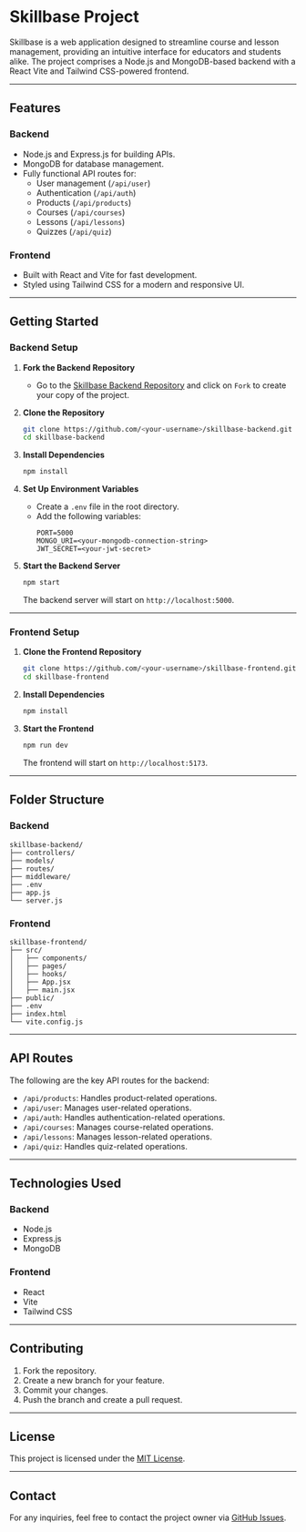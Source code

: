 # Skillbase Project

Skillbase is a web application designed to streamline course and lesson management, providing an intuitive interface for educators and students alike. The project comprises a Node.js and MongoDB-based backend with a React Vite and Tailwind CSS-powered frontend.

---

## Features

### Backend
- Node.js and Express.js for building APIs.
- MongoDB for database management.
- Fully functional API routes for:
  - User management (`/api/user`)
  - Authentication (`/api/auth`)
  - Products (`/api/products`)
  - Courses (`/api/courses`)
  - Lessons (`/api/lessons`)
  - Quizzes (`/api/quiz`)

### Frontend
- Built with React and Vite for fast development.
- Styled using Tailwind CSS for a modern and responsive UI.

---

## Getting Started

### Backend Setup

1. **Fork the Backend Repository**
   - Go to the [Skillbase Backend Repository](https://github.com/rufustech/skillbase-backend) and click on `Fork` to create your copy of the project.

2. **Clone the Repository**
   ```bash
   git clone https://github.com/<your-username>/skillbase-backend.git
   cd skillbase-backend
   ```

3. **Install Dependencies**
   ```bash
   npm install
   ```

4. **Set Up Environment Variables**
   - Create a `.env` file in the root directory.
   - Add the following variables:
     ```env
     PORT=5000
     MONGO_URI=<your-mongodb-connection-string>
     JWT_SECRET=<your-jwt-secret>
     ```

5. **Start the Backend Server**
   ```bash
   npm start
   ```
   The backend server will start on `http://localhost:5000`.

---

### Frontend Setup

1. **Clone the Frontend Repository**
   ```bash
   git clone https://github.com/<your-username>/skillbase-frontend.git
   cd skillbase-frontend
   ```

2. **Install Dependencies**
   ```bash
   npm install
   ```

3. **Start the Frontend**
   ```bash
   npm run dev
   ```
   The frontend will start on `http://localhost:5173`.

---

## Folder Structure

### Backend
```
skillbase-backend/
├── controllers/
├── models/
├── routes/
├── middleware/
├── .env
├── app.js
└── server.js
```

### Frontend
```
skillbase-frontend/
├── src/
│   ├── components/
│   ├── pages/
│   ├── hooks/
│   ├── App.jsx
│   ├── main.jsx
├── public/
├── .env
├── index.html
└── vite.config.js
```

---

## API Routes
The following are the key API routes for the backend:
- `/api/products`: Handles product-related operations.
- `/api/user`: Manages user-related operations.
- `/api/auth`: Handles authentication-related operations.
- `/api/courses`: Manages course-related operations.
- `/api/lessons`: Manages lesson-related operations.
- `/api/quiz`: Handles quiz-related operations.

---

## Technologies Used

### Backend
- Node.js
- Express.js
- MongoDB

### Frontend
- React
- Vite
- Tailwind CSS

---

## Contributing
1. Fork the repository.
2. Create a new branch for your feature.
3. Commit your changes.
4. Push the branch and create a pull request.

---

## License
This project is licensed under the [MIT License](LICENSE).

---

## Contact
For any inquiries, feel free to contact the project owner via [GitHub Issues](https://github.com/rufustech/skillbase-backend/issues).


